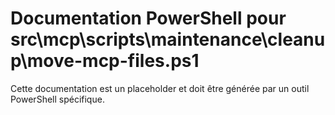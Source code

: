 # Documentation PowerShell pour src\mcp\scripts\maintenance\cleanup\move-mcp-files.ps1

Cette documentation est un placeholder et doit être générée par un outil PowerShell spécifique.
